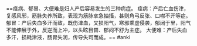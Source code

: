 ==痉病、郁冒、大便难是妇人产后容易发生的三种病症。 
痉病：产后亡血伤津，复感风邪，筋脉失养所致，表现为筋脉挛急抽搐，甚则角弓反张、口噤不开等症。 
郁冒：产后失血多汗而致，既伤津血，又损阳气，寒邪乘虚侵袭，郁闭于里，阳气不能伸展于外，反逆而上冲，以头眩目瞀、郁闷不舒为主症。
大便难：产后失血多汗，损耗津液，肠胃失润，传导失司而成。== 
#anki